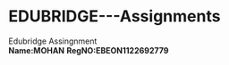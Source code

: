 # EDUBRIDGE---Assignments
Edubridge Assingnment<br>
<strong>Name:MOHAN</strong>
<strong>RegNO:EBEON1122692779</strong>
